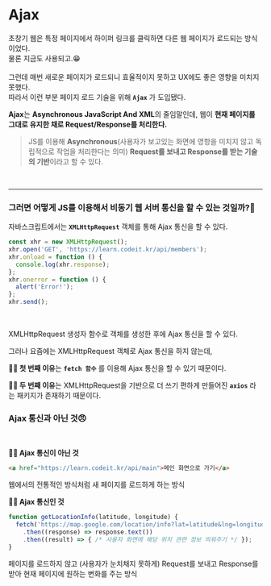 # Ajax
초창기 웹은 특정 페이지에서 하이퍼 링크를 클릭하면 다른 웹 페이지가 로드되는 방식이었다. <br>
물론 지금도 사용되고.😁 <br>
<br>
그런데 매번 새로운 페이지가 로드되니 효율적이지 못하고 UX에도 좋은 영향을 미치지 못했다.
<br>
따라서 이런 부분 페이지 로드 기술을 위해 **`Ajax`** 가 도입됐다.
<br>

**Ajax**는 **Asynchronous JavaScript And XML**의 줄임말인데, 웹이 **현재 페이지를 그대로 유지한 채로 Request/Response를 처리한다.**

>JS를 이용해 **Asynchronous**(사용자가 보고있는 화면에 영항을 미치지 않고 독립적으로 작업을 처리한다는 의미) **Request를 보내고 Response를 받는 기술의 기반**이라고 할 수 있다.

<br>

---

### 그러면 어떻게 JS를 이용해서 비동기 웹 서버 통신을 할 수 있는 것일까?🤔

자바스크립트에서는 **`XMLHttpRequest`** 객체를 통해 Ajax 통신을 할 수 있다. 
```js
const xhr = new XMLHttpRequest();
xhr.open('GET', 'https://learn.codeit.kr/api/members');
xhr.onload = function () {
  console.log(xhr.response);
};
xhr.onerror = function () {
  alert('Error!');
};
xhr.send();
```

<br>

XMLHttpRequest 생성자 함수로 객체를 생성한 후에 Ajax 통신을 할 수 있다.
<br>

그러나 요즘에는 XMLHttpRequest 객체로 Ajax 통신을 하지 않는데,<br>

**🙍‍♂️ 첫 번째 이유**는 **`fetch 함수`** 를 이용해 Ajax 통신을 할 수 있기 때문이다.<br>

**🙋‍♂️ 두 번째 이유**는 XMLHttpRequest을 기반으로 더 쓰기 편하게 만들어진 **`axios`** 라는 패키지가 존재하기 때문이다. <br>


### Ajax 통신과 아닌 것😠
<br>

**🙍‍♂️ Ajax 통신이 아닌 것**

```html
<a href="https://learn.codeit.kr/api/main">메인 화면으로 가기</a>
```

웹에서의 전통적인 방식처럼 새 페이지를 로드하게 하는 방식
<br>

**🙋‍♂️ Ajax 통신인 것**
```js
function getLocationInfo(latitude, longitude) {
  fetch('https://map.google.com/location/info?lat=latitude&lng=longitude')
    .then((response) => response.text())
    .then((result) => { /* 사용자 화면에 해당 위치 관련 정보 띄워주기 */ });
}
```
페이지를 로드하지 않고 (사용자가 눈치채지 못하게) Request를 보내고 Response를 받아 현재 페이지에 원하는 변화를 주는 방식
